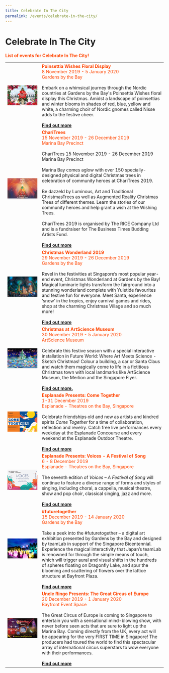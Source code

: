 ```yaml
---
title: Celebrate In The City 
permalink: /events/celebrate-in-the-city/
---
```


# Celebrate In The City
<font color="orangered"><b>List of events for Celebrate In The City!</b></font>
<br>
<table>
<tr>
    <td>
     <a href="https://www.gardensbythebay.com.sg/"> <img src="/images/PoinsettiaWishes(M).jpg" /></a>
    </td>
    <td>
      <font color="orangered"><b>Poinsettia Wishes Floral Display</b></font>
      <font color="orangered"><br>8 November 2019 - 5 January 2020</font>
      <font color="orangered"><br> Gardens by the Bay </font>
      <br>  
      <br>Embark on a whimsical journey through the Nordic countries at Gardens by the Bay's Poinsettia Wishes floral display this Christmas. Amidst a landscape of poinsettias and winter blooms in shades of red, blue, yellow and white, a charming choir of Nordic gnomes called Nisse adds to the festive cheer.
      <br>
      <font color="orangered"><b><br><a href="https://www.gardensbythebay.com.sg/">Find out more</a></b></font>
      <br>
<tr>
    <td>
     <a href="https://www.therice.sg"> <img src="/images/ChariTrees2019(M).jpg" /></a>
    </td>
    <td>
      <font color="orangered"><b>ChariTrees</b></font>
      <font color="orangered"><br>15 November 2019 - 26 December 2019</font>
      <font color="orangered"><br> Marina Bay Precinct </font>
      <br>  
      <br>ChariTrees 15 November 2019 - 26 December 2019 Marina Bay Precinct
      <br>
      <br>Marina Bay comes aglow with over 150 specially-designed physical and digital Christmas trees in celebration of community heroes at ChariTrees 2019. 
      <br>
      <br>Be dazzeld by Luminous, Art and Traditional ChristmasTrees as well as Augmented Reality Christmas Trees of different themes.  Learn the stories of our community heroes and help grant a wish at the Wishing Trees.
      <br>
      <br>ChariTrees 2019 is organised by The RICE Company Ltd and is a fundraiser for The Business Times Budding Artists Fund.
      <br>
      <font color="orangered"><b><br><a href="https://www.therice.sg">Find out more</a></b></font>
      <br>
<tr>
    <td>
     <a href="https://www.christmaswonderland.sg"> <img src="/images/ChristmasWonderland(M).jpg" /></a>
    </td>
    <td>
      <font color="orangered"><b>Christmas Wonderland 2019</b></font>
      <font color="orangered"><br>29 November 2019 - 26 December 2019</font>
      <font color="orangered"><br> Gardens by the Bay </font>
      <br>  
      <br>Revel in the festivities at Singapore’s most popular year-end event, Christmas Wonderland at Gardens by the Bay! Magical luminarie lights transform the fairground into a stunning wonderland complete with Yuletide favourites and festive fun for everyone. Meet Santa, experience ‘snow’ in the tropics, enjoy carnival games and rides, shop at the charming Christmas Village and so much more!
      <br>
      <font color="orangered"><b><br><a href="https://www.christmaswonderland.sg">Find out more</a></b></font>
      <br>
<tr>
    <td>
     <a href="https://www.marinabaysands.com/artsciencemuseum"> <img src="/images/ASM.jpg" /></a>
    </td>
    <td>
      <font color="orangered"><b>Christmas at ArtScience Museum</b></font>
      <font color="orangered"><br>30 November 2019 - 5 January 2020</font>
      <font color="orangered"><br> ArtScience Museum </font>
      <br>  
      <br>Celebrate this festive season with a special interactive installation in Future World: Where Art Meets Science - Sketch Christmas! Colour a building, a car or Santa Claus and watch them magically come to life in a fictitious Christmas town with local landmarks like ArtScience Museum, the Merlion and the Singapore Flyer. 
      <br>
      <font color="orangered"><b><br><a href="https://www.marinabaysands.com/artsciencemuseum">Find out more.</a></b></font>
      <br>
<tr>
    <td>
     <a href="https://www.esplanade.com/festivals-and-series/come-together/2019"> <img src="/images/EsplanadePresentsComeTogether(M).jpg" /></a>
    </td>
    <td>
      <font color="orangered"><b>Esplanade Presents: Come Together</b></font>
      <font color="orangered"><br>1-31 December 2019</font>
      <font color="orangered"><br> Esplanade - Theatres on the Bay, Singapore </font>
      <br>  
      <br>Celebrate friendships old and new as artists and kindred spirits <i>Come Together</i> for a time of collaboration, reflection and revelry. Catch free live performances every weekday at the Esplanade Concourse and every weekend at the Esplanade Outdoor Theatre.
      <br>
      <font color="orangered"><b><br><a href="https://www.esplanade.com/festivals-and-series/come-together/2019">Find out more</a></b></font>
      <br>
<tr>
    <td>
     <a href="https://www.esplanade.com/voices"> <img src="/images/Voices.jpg" /></a>
    </td>
    <td>
      <font color="orangered"><b>Esplanade Presents: Voices - A Festival of Song</b></font>
      <font color="orangered"><br>6 - 8 December 2019</font>
      <font color="orangered"><br> Esplanade - Theatres on the Bay, Singapore </font>
      <br>  
        <br>The seventh edition of <i>Voices – A Festival of Song</i> will continue to feature a diverse range of forms and styles of singing, including choral, a cappella, musical theatre, show and pop choir, classical singing, jazz and more.
      <br>
      <font color="orangered"><b><br><a href="https://www.esplanade.com/voices">Find out more</a></b></font>
      <br>
<tr>
    <td>
     <a href="https://www.gardensbythebay.com.sg/"> <img src="/images/futuretogether(M).jpg" /></a>
    </td>
    <td>
      <font color="orangered"><b>#futuretogether</b></font>
      <font color="orangered"><br>15 December 2019 - 14 January 2020</font>
      <font color="orangered"><br> Gardens by the Bay </font>
      <br>  
      <br>Take a peek into the #futuretogether – a digital art exhibition presented by Gardens by the Bay and designed by teamLab in support of the Singapore Bicentennial. Experience the magical interactivity that Japan’s teamLab is renowned for through the simple means of touch, which will trigger aural and visual shifts in the hundreds of spheres floating on Dragonfly Lake, and spur the blooming and scattering of flowers over the lattice structure at Bayfront Plaza.
      <br>
      <font color="orangered"><b><br><a href="https://www.gardensbythebay.com.sg/">Find out more</a></b></font>
      <br>
<tr>
    <td>
     <a href="https://www.esplanade.com/festivals-and-series/come-together/2019"> <img src="/images/UncleRingoGCE.jpg" /></a>
    </td>
    <td>
      <font color="orangered"><b>Uncle Ringo Presents: The Great Circus of Europe</b></font>
      <font color="orangered"><br>20 December 2019 - 1 January 2020</font>
      <font color="orangered"><br> Bayfront Event Space </font>
      <br>  
      <br>The Great Circus of Europe is coming to Singapore to entertain you with a sensational mind-blowing show, with never before seen acts that are sure to light up the Marina Bay. Coming directly from the UK, every act will be appearing for the very FIRST TIME in Singapore! The producers had toured the world to find this spectacular array of international circus superstars to wow everyone with their performances.
      <br>
      <font color="orangered"><b><br><a href="https://www.esplanade.com/festivals-and-series/come-together/2019">Find out more</a></b></font>
      <br>
    </td>
  </tr>
